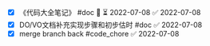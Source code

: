 - [x] 《代码大全笔记》 #doc 🔼 ⏳ 2022-07-08 ✅ 2022-07-08
- [x] DO/VO文档补充实现步骤和初步估时 #doc ✅ 2022-07-08
- [x] merge branch back #code_chore ✅ 2022-07-08